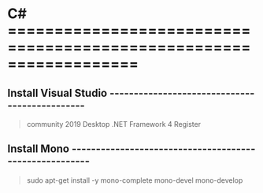 # C# ==================================================================

## Install Visual Studio ----------------------------------------------

>community 2019
>Desktop
>.NET Framework 4
>Register 

## Install Mono -------------------------------------------------------

>sudo apt-get install -y mono-complete mono-devel mono-develop

